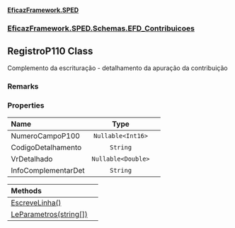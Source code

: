 #### [EficazFramework.SPED](EficazFrameworkSPED.md 'EficazFramework SPED')
### [EficazFramework.SPED.Schemas.EFD_Contribuicoes](EficazFramework.SPED.Schemas.EFD_Contribuicoes.md 'EficazFramework.SPED.Schemas.EFD_Contribuicoes')

## RegistroP110 Class

Complemento da escrituração - detalhamento da apuração da contribuição

### Remarks
### Properties

| Name | Type | |
| :--- | :---: | :--- |
| NumeroCampoP100 | `Nullable<Int16>` |  |
| CodigoDetalhamento | `String` |  |
| VrDetalhado | `Nullable<Double>` |  |
| InfoComplementarDet | `String` |  |

| Methods | |
| :--- | :--- |
| [EscreveLinha()](EficazFramework.SPED.Schemas.EFD_Contribuicoes/RegistroP110/EscreveLinha().md 'EficazFramework.SPED.Schemas.EFD_Contribuicoes.RegistroP110.EscreveLinha()') | |
| [LeParametros(string[])](EficazFramework.SPED.Schemas.EFD_Contribuicoes/RegistroP110/LeParametros(string[]).md 'EficazFramework.SPED.Schemas.EFD_Contribuicoes.RegistroP110.LeParametros(string[])') | |
